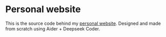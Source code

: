 # Personal website

This is the source code behind my [personal website](https://www.siddharthagolu.com/). Designed and made from scratch using Aider + Deepseek Coder.
